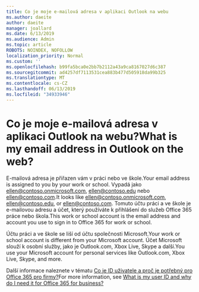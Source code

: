 ```yaml
---
title: Co je moje e-mailová adresa v aplikaci Outlook na webu
ms.author: daeite
author: daeite
manager: joallard
ms.date: 6/13/2019
ms.audience: Admin
ms.topic: article
ROBOTS: NOINDEX, NOFOLLOW
localization_priority: Normal
ms.custom: ''
ms.openlocfilehash: b99fa5bca0e2bb7b2112a43a9ca8167027d6c387
ms.sourcegitcommit: ad4257df7113531cea883b477d505918da99b325
ms.translationtype: MT
ms.contentlocale: cs-CZ
ms.lasthandoff: 06/13/2019
ms.locfileid: "34933946"
---
```

# <a name="what-is-my-email-address-in-outlook-on-the-web"></a><span data-ttu-id="e3020-102">Co je moje e-mailová adresa v aplikaci Outlook na webu?</span><span class="sxs-lookup"><span data-stu-id="e3020-102">What is my email address in Outlook on the web?</span></span>

<span data-ttu-id="e3020-103">E-mailová adresa je přiřazen vám v práci nebo ve škole.</span><span class="sxs-lookup"><span data-stu-id="e3020-103">Your email address is assigned to you by your work or school.</span></span> <span data-ttu-id="e3020-104">Vypadá jako ellen@contoso.onmicrosoft.com, ellen@contoso.edu nebo ellen@contoso.com.</span><span class="sxs-lookup"><span data-stu-id="e3020-104">It looks like ellen@contoso.onmicrosoft.com, ellen@contoso.edu, or ellen@contoso.com.</span></span> <span data-ttu-id="e3020-105">Tomuto účtu práci a ve škole je e-mailovou adresu a účet, který používáte k přihlášení do služeb Office 365 práce nebo škola.</span><span class="sxs-lookup"><span data-stu-id="e3020-105">This work or school account is the email address and account you use to sign in to Office 365 for work or school.</span></span>

<span data-ttu-id="e3020-106">Účtu práci a ve škole se liší od účtu společnosti Microsoft.</span><span class="sxs-lookup"><span data-stu-id="e3020-106">Your work or school account is different from your Microsoft account.</span></span> <span data-ttu-id="e3020-107">Účet Microsoft slouží k osobní služby, jako je Outlook.com, Xbox Live, Skype a další.</span><span class="sxs-lookup"><span data-stu-id="e3020-107">You use your Microsoft account for personal services like Outlook.com, Xbox Live, Skype, and more.</span></span>

<span data-ttu-id="e3020-108">Další informace naleznete v tématu [Co je ID uživatele a proč je potřebný pro Office 365 pro firmy?](https://support.office.com/article/37da662b-5da6-4b56-a091-2731b2ecc8b4)</span><span class="sxs-lookup"><span data-stu-id="e3020-108">For more information, see [What is my user ID and why do I need it for Office 365 for business?](https://support.office.com/article/37da662b-5da6-4b56-a091-2731b2ecc8b4)</span></span>